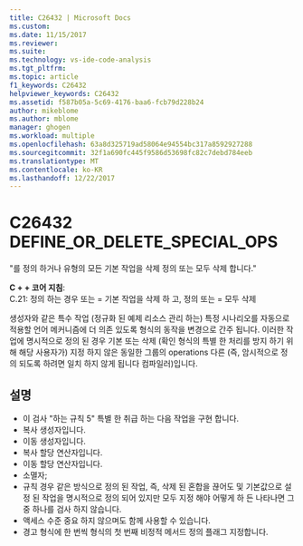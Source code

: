 ```yaml
---
title: C26432 | Microsoft Docs
ms.custom: 
ms.date: 11/15/2017
ms.reviewer: 
ms.suite: 
ms.technology: vs-ide-code-analysis
ms.tgt_pltfrm: 
ms.topic: article
f1_keywords: C26432
helpviewer_keywords: C26432
ms.assetid: f587b05a-5c69-4176-baa6-fcb79d228b24
author: mikeblome
ms.author: mblome
manager: ghogen
ms.workload: multiple
ms.openlocfilehash: 63a8d325719ad58064e94554bc317a8592927288
ms.sourcegitcommit: 32f1a690fc445f9586d53698fc82c7debd784eeb
ms.translationtype: MT
ms.contentlocale: ko-KR
ms.lasthandoff: 12/22/2017
---
```

# <a name="c26432-defineordeletespecialops"></a>C26432 DEFINE_OR_DELETE_SPECIAL_OPS
"를 정의 하거나 유형의 모든 기본 작업을 삭제 정의 또는 모두 삭제 합니다."

**C + + 코어 지침**:   
C.21: 정의 하는 경우 또는 = 기본 작업을 삭제 하 고, 정의 또는 = 모두 삭제

생성자와 같은 특수 작업 (정규화 된 예제 리소스 관리 하는) 특정 시나리오를 자동으로 적용할 언어 메커니즘에 더 의존 있도록 형식의 동작을 변경으로 간주 됩니다. 이러한 작업에 명시적으로 정의 된 경우 기본 또는 삭제 (확인 형식의 특별 한 처리를 방지 하기 위해 해당 사용자가) 지정 하지 않은 동일한 그룹의 operations 다른 (즉, 암시적으로 정의 되도록 하려면 일치 하지 않게 됩니다 컴파일러)입니다. 

## <a name="remarks"></a>설명    
 -  이 검사 "하는 규칙 5" 특별 한 취급 하는 다음 작업을 구현 합니다.
-  복사 생성자입니다.
-  이동 생성자입니다.
-  복사 할당 연산자입니다.
-  이동 할당 연산자입니다.
-  소멸자;
-  규칙 경우 같은 방식으로 정의 된 작업, 즉, 삭제 된 혼합을 끊어도 및 기본값으로 설정 된 작업을 명시적으로 정의 되어 있지만 모두 지정 해야 어떻게 하 든 나타나면 그 중 하나를 검사 하지 않습니다.
-  액세스 수준 중요 하지 않으며도 함께 사용할 수 있습니다.
-  경고 형식에 한 번씩 형식의 첫 번째 비정적 메서드 정의 플래그 지정합니다.
